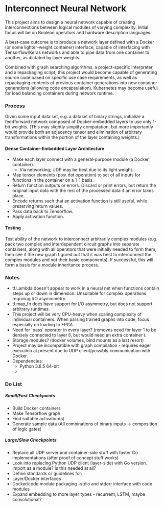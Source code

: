 # Interconnect Neural Network
This project aims to design a neural network capable of creating interconnections between logical modules of varying complexity. Initial focus will be on Boolean operators and hardware description languages.

A best-case outcome is to produce a network layer defined with a Docker (or some lighter-weight container) interface, capable of interfacing with Tensorflow/Keras networks and able to pipe data from one container to another, as dictated by layer weights.

Combined with graph searching algorithms, a project-specific interpreter, and a repackaging script, this project would become capable of generating source code based on specific use case requirements, as well as repackaging contents of previous container generations into new container generations (allowing code encapsulation). Kubernetes may become useful for load balancing containers during network runtime.

### Process
Given some input data set, e.g. a dataset of binary strings, initialize a feedforward network composed of Docker-embedded layers to use only 1-bit weights. (This may slightly simplify computation, but more importantly would provide both an adjacency tensor and elimination of arbitrary transformations within the portion of the layer containing weights.)

#### Dense Container-Embedded Layer Architecture
  - Make each layer connect with a general-purpose module (a Docker container).
      - Via networking; UDP may be best due to its light weight.
  - Map tensor elements (post dot operation) to set of all inputs for functions in the container on a 1-1 basis.
  - Return function outputs or errors. Discard or print errors, but return the original input data with the rest of the processed data if an error takes place.
  - Encode returns such that an activation function is still useful, while preserving return values.
  - Pass data back to Tensorflow.
  - Apply activation function.

#### Testing
Test ability of the network to interconnect arbitrarily complex modules (e.g. pack two complex and interdependent circuit graphs into separate containers, along with all operators that were initially needed to form them, then see if the new graph figured out that it was best to interconnect the complex modules and not their basic components). If successful, this will form a basis for a module inheritance process.

### Notes
- tf.Lambda doesn't appear to work in a neural net when functions contain steps up or down in dimension. Unsuitable for complex operations requiring I/O asymmmetry.
- tf.map_fn does have support for I/O asymmetry, but does not support arbitrary runtimes.
- This project will be very CPU-heavy when scaling complexity of individual containers. When parsing trained graphs into code, focus especially on loading to FPGA.
- Need for 'pass' operator in every layer? (removes need for layer 1 to be densely connected to layer 6, but would need an extra container ).
- Storage modules? (docker volumes, bind mounts as a last resort)
- Project may be incompatible with graph compilation - requires eager execution at present due to UDP client/possibly communication with Docker.
- Dependencies:
    - Python 3.8.5 64-bit
    - 

### Do List
##### Small/Fast Checkpoints
- Build Docker containers
- Make Tensorflow graph
- Find suitable activation(s)
- Generate sample data (All combinations of binary inputs -> composition of logic gates)

##### Large/Slow Checkpoints
- Replace all UDP server and container-side stuff with faster Go implementations (after proof of concept stuff works)
 - Look into replacing Python UDP client (layer-side) with Go version. Import as a module? Is this needed at all?
- Define standards or guidelines for:
 - Layer/Docker interfaces
 - Docker/code module packaging
  -stdio and stderr interface with code modules
- Expand embedding to more layer types - recurrent, LSTM, maybe convolutional?
